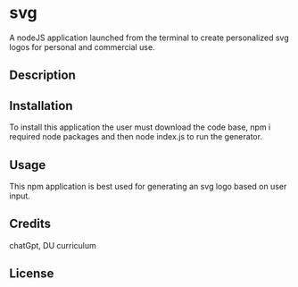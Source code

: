 # svg
 A nodeJS application launched from the terminal to create personalized svg logos for personal and commercial use.
## Description
## Installation
To install this application the user must download the code base, npm i required node packages and then node index.js to run the generator.
## Usage
This npm application is best used for generating an svg logo based on user input.
## Credits
chatGpt, DU curriculum
## License
